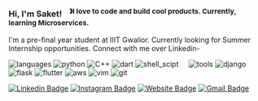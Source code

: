 ### Hi, I'm Saket! &nbsp;&nbsp;<sup> &#12299;I love to code and build cool products. Currently, learning Microservices.</sup>
<!-- You can create your own header images using Canva, it has a lot of templates. If you do, use the following link https://www.canva.com/join/celeriac-tread-jellyfish -->
I'm a pre-final year student at IIIT Gwalior. Currently looking for Summer Internship opportunities. Connect with me over Linkedin-

![languages](https://img.shields.io/static/v1?label=&message=languages:&color=555&style=flat-square)
![python](https://img.shields.io/static/v1?logo=python&label=&message=python&color=111&logoColor=AAA&style=flat-square&link=)
![C++](https://img.shields.io/badge/-c++-black?logo=c%2B%2B&style=social&label=&message=c++&color=111&logoColor=AAA&style=flat-square)
![dart](https://img.shields.io/static/v1?logo=dart&label=&message=dart&color=111&logoColor=AAA&style=flat-square)
![shell_scipt](https://img.shields.io/badge/shell_script%20-%23121011.svg?&style=for-the-badge&logo=gnu-bash&logoColor=AAA&style=flat-square)
&nbsp;&nbsp;&nbsp;
![tools](https://img.shields.io/static/v1?label=&message=tools/frameworks:&color=555&style=flat-square)
![django](https://img.shields.io/static/v1?logo=django&label=&message=django&color=111&logoColor=AAA&style=flat-square)
![flask](https://img.shields.io/static/v1?logo=flask&label=&message=flask&color=111&logoColor=AAA&style=flat-square)
![flutter](https://img.shields.io/static/v1?logo=flutter&label=&message=flutter&color=111&logoColor=AAA&style=flat-square)
![aws](https://img.shields.io/static/v1?logo=amazon-aws&label=&message=aws&color=111&logoColor=AAA&style=flat-square)
![vim](https://img.shields.io/static/v1?logo=vim&label=&message=vim&color=111&logoColor=AAA&style=flat-square)
![git](https://img.shields.io/static/v1?logo=git&label=&message=git&color=111&logoColor=AAA&style=flat-square)
&nbsp;&nbsp;&nbsp;
<!--
![worksat](https://img.shields.io/static/v1?label=&message=@:&color=555&style=flat-square)
![adobe](https://img.shields.io/static/v1?logo=adobe&label=&message=adobe&color=111&logoColor=FF0000&style=flat-square)
-->
[![Linkedin Badge](https://img.shields.io/badge/-saket13-blue?style=flat-square&logo=Linkedin&logoColor=white&link=https://www.linkedin.com/in/saket13/)](https://www.linkedin.com/in/saket13/)
[![Instagram Badge](https://img.shields.io/badge/-saket_saumya-e4405f?style=flat-square&logo=Instagram&logoColor=white&link=https://www.instagram.com/saket_saumya/)](https://www.instagram.com/saket_saumya/)
[![Website Badge](https://img.shields.io/badge/-saketsaumya.info-e34f26?style=flat-square&logo=HTML5&logoColor=white&link=https://saketsaumya.info/)](https://saketsaumya.info/)
[![Gmail Badge](https://img.shields.io/badge/-mail@saket.iiit@gmail.com-d14836?style=flat-square&logo=Gmail&logoColor=white&link=mailto:mail@saket.iiit@gmail.com)](mailto:mail@saket.iiit@gmail.com)
<!--
## ⚡ Domains:
- Web Development
- App Development (Flutter)
-->
